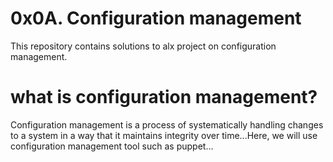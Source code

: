 # 0x0A. Configuration management
This repository contains solutions to alx project on configuration management.
# what is configuration management?
Configuration management is a process of systematically handling changes to a system in a way that it maintains integrity over time...Here, we will use configuration management tool such as puppet...
